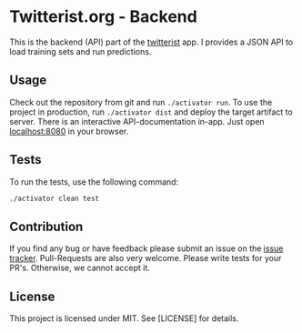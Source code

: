 Twitterist.org - Backend
========================

This is the backend (API) part of the [twitterist](twitterist.org) app. I provides a JSON API to load training sets 
and run predictions.

Usage
-----

Check out the repository from git and run ```./activator run```. To use the project in production, run 
```./activator dist``` and deploy the target artifact to server. There is an interactive API-documentation in-app. 
Just open [localhost:8080](http://localhost:8080) in your browser.

Tests
-----

To run the tests, use the following command:

```bash
./activator clean test
```

Contribution
------------

If you find any bug or have feedback please submit an issue on the 
[issue tracker](https://github.com/twitterist/backend/issues). Pull-Requests are also very welcome. Please write tests 
for your PR's. Otherwise, we cannot accept it.

License
-------

This project is licensed under MIT. See [LICENSE] for details.